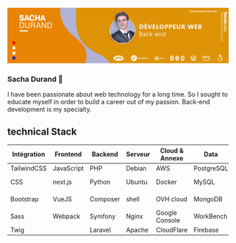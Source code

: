 ![Cover](https://github.com/DurandSacha/DurandSacha/blob/main/img/banner-sacha-durand.png)

### Sacha Durand 👋

I have been passionate about web technology for a long time. So I sought to educate myself in order to build a career out of my passion. Back-end development is my specialty.


## technical Stack 
  
|Intégration  |Frontend  |Backend  |Serveur  |Cloud & Annexe  |Data          |Déploiement   |CMS          |
|--           |--        |--       |--       |--              |--            |--            |--           |
|TailwindCSS  |JavaScript|PHP      |Debian   |AWS             |PostgreSQL    |Kubernetes    |Wordpress    |
|CSS          |next.js   |Python   |Ubuntu   |Docker          |MySQL         |Github Actions|Shopify      |
|Bootstrap    |VueJS     |Composer |shell    |OVH cloud       |MongoDB       |GitlabCI      |Dolibarr ERP |
|Sass         |Webpack   |Symfony  |Nginx    |Google Console  |WorkBench     |Ansible       |Prestashop   |
|Twig         |          |Laravel  |Apache   |CloudFlare      |Firebase      |FTP-SSH       |             |


<!--
**DurandSacha/DurandSacha** is a ✨ _special_ ✨ repository because its `README.md` (this file) appears on your GitHub profile.



- 🔭 I’m currently working on private project, and open-source softwares
- 🌱 I’m currently learning python ( flask ) and .NET
- 💬 Ask me about PHP, symfony
<!--
- 👯 I’m looking to collaborate on ...
- 🤔 I’m looking for help with ...
- 📫 How to reach me: ...
- 😄 Pronouns: ...
- ⚡ Fun fact: ...
-->
